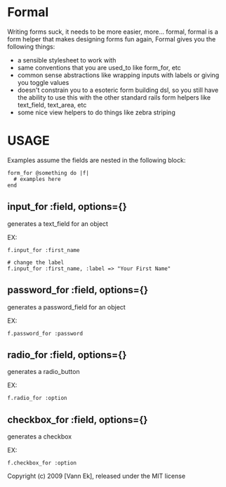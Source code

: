 Formal
======

Writing forms suck, it needs to be more easier, more... formal, formal is a form helper that makes designing forms fun again, Formal gives you the following things:

- a sensible stylesheet to work with
- same conventions that you are used_to like form_for, etc
- common sense abstractions like wrapping inputs with labels or giving you toggle values
- doesn't constrain you to a esoteric form building dsl, so you still have the ability to use this with the other standard rails form helpers like text_field, text_area, etc
- some nice view helpers to do things like zebra striping 

USAGE
=====
Examples assume the fields are nested in the following block:

    form_for @something do |f|
      # examples here
    end

input_for :field, options={}
----------------------------
generates a text_field for an object

EX:
      
    f.input_for :first_name
    
    # change the label
    f.input_for :first_name, :label => "Your First Name"
      
password_for :field, options={}      
-------------------------------
generates a password_field for an object

EX:

    f.password_for :password
    

radio_for :field, options={}
----------------------------
generates a radio_button 

EX: 

    f.radio_for :option
      
      
checkbox_for :field, options={}      
-------------------------------
generates a checkbox

EX:

    f.checkbox_for :option

Copyright (c) 2009 [Vann Ek], released under the MIT license
